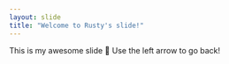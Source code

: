 ```yaml
---
layout: slide
title: "Welcome to Rusty's slide!"
---
```

This is my awesome slide :tada:
Use the left arrow to go back!
